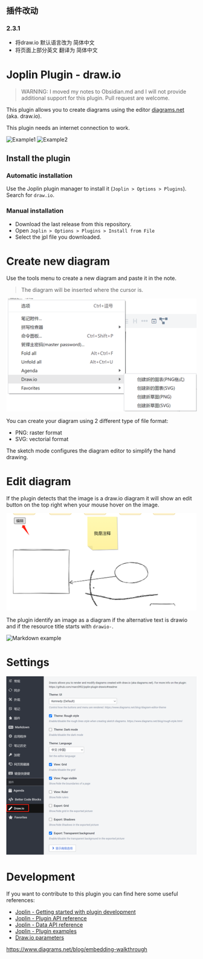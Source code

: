 ## 插件改动
### 2.3.1
* 将draw.io 默认语言改为 简体中文
* 将页面上部分英文 翻译为 简体中文

# Joplin Plugin - draw.io

> WARNING: I moved my notes to Obsidian.md and I will not provide additional support for this plugin.
> Pull request are welcome.

This plugin allows you to create diagrams using the editor [diagrams.net](https://www.diagrams.net) (aka. draw.io).

This plugin needs an internet connection to work.

![Example1](./doc/example1.png)
![Example2](./doc/example2.png)

## Install the plugin

### Automatic installation

Use the Joplin plugin manager to install it (`Joplin > Options > Plugins`).
Search for `draw.io`.

### Manual installation

- Download the last release from this repository.
- Open `Joplin > Options > Plugins > Install from File`
- Select the jpl file you downloaded.

# Create new diagram

Use the tools menu to create a new diagram and paste it in the note.

> The diagram will be inserted where the cursor is.

![Tools menu](./doc/tools_menu.png)

You can create your diagram using 2 different type of file format:
* PNG: raster format
* SVG: vectorial format

The sketch mode configures the diagram editor to simplify the hand drawing.

# Edit diagram

If the plugin detects that the image is a draw.io diagram it will show an edit button on the top right when your mouse hover on the image.

![Edit menu](./doc/edit_menu.png)

The plugin identify an image as a diagram if the alternative text is drawio and if the resource title starts with `drawio-`.

![Markdown example](./doc/markdown_example.png)

# Settings

![Settings](./doc/settings.png)


# Development
If you want to contribute to this plugin you can find here some useful references:

- [Joplin - Getting started with plugin development](https://joplinapp.org/api/get_started/plugins/)
- [Joplin - Plugin API reference](https://joplinapp.org/api/references/plugin_api/classes/joplin.html)
- [Joplin - Data API reference](https://joplinapp.org/api/references/rest_api/)
- [Joplin - Plugin examples](https://github.com/laurent22/joplin/tree/dev/packages/app-cli/tests/support/plugins)
- [Draw.io parameters](https://www.diagrams.net/doc/faq/supported-url-parameters)


https://www.diagrams.net/blog/embedding-walkthrough
